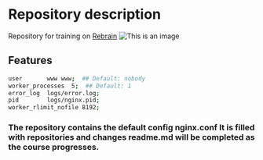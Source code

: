 # Repository description
Repository for training on   [Rebrain](https://lk.rebrainme.com/select-course) 
![This is an image](https://lk.rebrainme.com/img/logo_rebrain.svg)

## Features

```sh
user       www www;  ## Default: nobody
worker_processes  5;  ## Default: 1
error_log  logs/error.log;
pid        logs/nginx.pid;
worker_rlimit_nofile 8192;
```
### The repository contains the default config nginx.conf It is filled with repositories and changes readme.md will be completed as the course progresses. 


